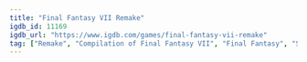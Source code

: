 ```yaml
---
title: "Final Fantasy VII Remake"
igdb_id: 11169
igdb_url: "https://www.igdb.com/games/final-fantasy-vii-remake"
tag: ["Remake", "Compilation of Final Fantasy VII", "Final Fantasy", "Square Enix", "CyberConnect2", "Role-playing (RPG)", "Adventure", "Single player", "Third person", "Action", "Fantasy"]
---
```

